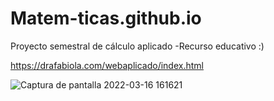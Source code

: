 # Matem-ticas.github.io
Proyecto semestral de cálculo aplicado -Recurso educativo :)

https://drafabiola.com/webaplicado/index.html




![Captura de pantalla 2022-03-16 161621](https://user-images.githubusercontent.com/88689761/158700452-a9765143-ee47-4fc1-9437-9e6a3f21a33b.png)

